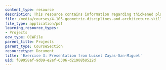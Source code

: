 ```yaml
---
content_type: resource
description: This resource contains information regarding thickened plane + the explosion.
file: /media/courses/4-105-geometric-disciplines-and-architecture-skills-reciprocal-methodologies-fall-2012/f09958af9d09e2ef6306d21908b8522d_MIT4_105F12_Pres_Ex3_LZ.pdf
file_type: application/pdf
learning_resource_types:
- Projects
ocw_type: OCWFile
parent_title: Projects
parent_type: CourseSection
resourcetype: Document
title: 'Exercise 3: Presentation from Luisel Zayas-San-Miguel'
uid: f09958af-9d09-e2ef-6306-d21908b8522d
---
```

